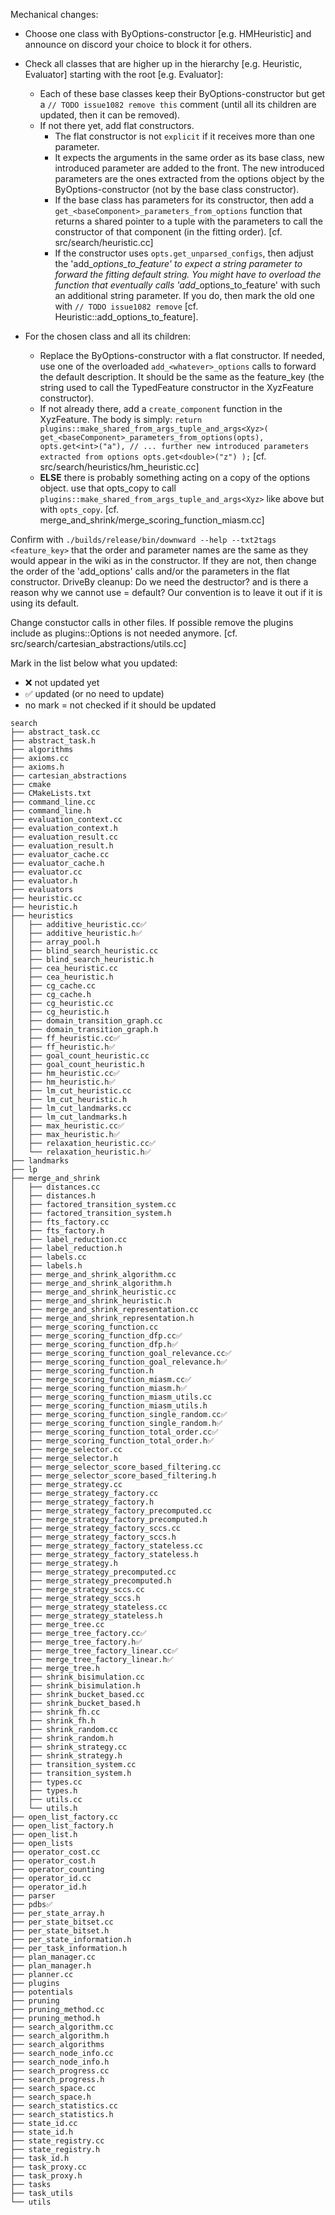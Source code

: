 Mechanical changes: <TODO issue1082 remove this file>

- Choose one class with ByOptions-constructor [e.g. HMHeuristic] and announce on discord your choice to block it for others.
- Check all classes that are higher up in the hierarchy [e.g. Heuristic, Evaluator] starting with the root [e.g. Evaluator]:

	- Each of these base classes keep their ByOptions-constructor but get a `// TODO issue1082 remove this` comment (until all its children are updated, then it can be removed).
    - If not there yet, add flat constructors.
      - The flat constructor is not `explicit` if it receives more than one parameter.
      - It expects the arguments in the same order as its base class, new introduced parameter are added to the front.
    The new introduced parameters are the ones extracted from the options object by the ByOptions-constructor (not by the base class constructor).
      - If the base class has parameters for its constructor, then add a `get_<baseComponent>_parameters_from_options` function that returns a shared pointer to a tuple with the parameters to call the constructor of that component (in the fitting order). [cf. src/search/heuristic.cc]
      - If the constructor uses `opts.get_unparsed_configs`, then adjust the 'add_<component>_options_to_feature' to expect a string parameter to forward the fitting default string. You might have to overload the function that eventually calls 'add_<baseComponent>_options_to_feature' with such an additional string parameter. If you do, then mark the old one with `// TODO issue1082 remove` [cf. Heuristic::add_options_to_feature].


- For the chosen class and all its children:
  - Replace the ByOptions-constructor with a flat constructor.
If needed, use one of the overloaded `add_<whatever>_options` calls to forward the default description. It should be the same as the feature_key (the string used to call the TypedFeature constructor in the XyzFeature constructor).
  - If not already there, add a `create_component` function in the XyzFeature. The body is simply:
    `return plugins::make_shared_from_args_tuple_and_args<Xyz>(
get_<baseComponent>_parameters_from_options(opts),
opts.get<int>("a"),
// ... further new introduced parameters extracted from options
opts.get<double>("z")
);`
[cf. src/search/heuristics/hm_heuristic.cc]
  - **ELSE** there is probably something acting on a copy of the options object.
  use that opts_copy to call `plugins::make_shared_from_args_tuple_and_args<Xyz>` like above but with `opts_copy`.
[cf. merge_and_shrink/merge_scoring_function_miasm.cc]


Confirm with `./builds/release/bin/downward --help --txt2tags <feature_key>` that the order and parameter names are the same as they would appear in the wiki as in the constructor. If they are not, then change the order of the 'add_options' calls and/or the parameters in the flat constructor.
DriveBy cleanup: Do we need the destructor? and is there a reason why we cannot use = default? Our convention is to leave it out if it is using its default.


Change constuctor calls in other files.
If possible remove the plugins include as plugins::Options is not needed anymore.
[cf. src/search/cartesian_abstractions/utils.cc]

Mark in the list below what you updated: 

- ❌ not updated yet
- ✅ updated (or no need to update)
- no mark = not checked if it should be updated

```
search
├── abstract_task.cc
├── abstract_task.h
├── algorithms
├── axioms.cc
├── axioms.h
├── cartesian_abstractions
├── cmake
├── CMakeLists.txt
├── command_line.cc
├── command_line.h
├── evaluation_context.cc
├── evaluation_context.h
├── evaluation_result.cc
├── evaluation_result.h
├── evaluator_cache.cc
├── evaluator_cache.h
├── evaluator.cc
├── evaluator.h
├── evaluators
├── heuristic.cc
├── heuristic.h
├── heuristics
│   ├── additive_heuristic.cc✅
│   ├── additive_heuristic.h✅
│   ├── array_pool.h
│   ├── blind_search_heuristic.cc
│   ├── blind_search_heuristic.h
│   ├── cea_heuristic.cc
│   ├── cea_heuristic.h
│   ├── cg_cache.cc
│   ├── cg_cache.h
│   ├── cg_heuristic.cc
│   ├── cg_heuristic.h
│   ├── domain_transition_graph.cc
│   ├── domain_transition_graph.h
│   ├── ff_heuristic.cc✅
│   ├── ff_heuristic.h✅
│   ├── goal_count_heuristic.cc
│   ├── goal_count_heuristic.h
│   ├── hm_heuristic.cc✅
│   ├── hm_heuristic.h✅
│   ├── lm_cut_heuristic.cc
│   ├── lm_cut_heuristic.h
│   ├── lm_cut_landmarks.cc
│   ├── lm_cut_landmarks.h
│   ├── max_heuristic.cc✅
│   ├── max_heuristic.h✅
│   ├── relaxation_heuristic.cc✅
│   └── relaxation_heuristic.h✅
├── landmarks
├── lp
├── merge_and_shrink
│   ├── distances.cc
│   ├── distances.h
│   ├── factored_transition_system.cc
│   ├── factored_transition_system.h
│   ├── fts_factory.cc
│   ├── fts_factory.h
│   ├── label_reduction.cc
│   ├── label_reduction.h
│   ├── labels.cc
│   ├── labels.h
│   ├── merge_and_shrink_algorithm.cc
│   ├── merge_and_shrink_algorithm.h
│   ├── merge_and_shrink_heuristic.cc
│   ├── merge_and_shrink_heuristic.h
│   ├── merge_and_shrink_representation.cc
│   ├── merge_and_shrink_representation.h
│   ├── merge_scoring_function.cc
│   ├── merge_scoring_function_dfp.cc✅ 
│   ├── merge_scoring_function_dfp.h✅ 
│   ├── merge_scoring_function_goal_relevance.cc✅ 
│   ├── merge_scoring_function_goal_relevance.h✅ 
│   ├── merge_scoring_function.h
│   ├── merge_scoring_function_miasm.cc✅ 
│   ├── merge_scoring_function_miasm.h✅ 
│   ├── merge_scoring_function_miasm_utils.cc
│   ├── merge_scoring_function_miasm_utils.h
│   ├── merge_scoring_function_single_random.cc✅ 
│   ├── merge_scoring_function_single_random.h✅ 
│   ├── merge_scoring_function_total_order.cc✅ 
│   ├── merge_scoring_function_total_order.h✅ 
│   ├── merge_selector.cc
│   ├── merge_selector.h
│   ├── merge_selector_score_based_filtering.cc
│   ├── merge_selector_score_based_filtering.h
│   ├── merge_strategy.cc
│   ├── merge_strategy_factory.cc
│   ├── merge_strategy_factory.h
│   ├── merge_strategy_factory_precomputed.cc
│   ├── merge_strategy_factory_precomputed.h
│   ├── merge_strategy_factory_sccs.cc
│   ├── merge_strategy_factory_sccs.h
│   ├── merge_strategy_factory_stateless.cc
│   ├── merge_strategy_factory_stateless.h
│   ├── merge_strategy.h
│   ├── merge_strategy_precomputed.cc
│   ├── merge_strategy_precomputed.h
│   ├── merge_strategy_sccs.cc
│   ├── merge_strategy_sccs.h
│   ├── merge_strategy_stateless.cc
│   ├── merge_strategy_stateless.h
│   ├── merge_tree.cc
│   ├── merge_tree_factory.cc✅
│   ├── merge_tree_factory.h✅
│   ├── merge_tree_factory_linear.cc✅
│   ├── merge_tree_factory_linear.h✅
│   ├── merge_tree.h
│   ├── shrink_bisimulation.cc
│   ├── shrink_bisimulation.h
│   ├── shrink_bucket_based.cc
│   ├── shrink_bucket_based.h
│   ├── shrink_fh.cc
│   ├── shrink_fh.h
│   ├── shrink_random.cc
│   ├── shrink_random.h
│   ├── shrink_strategy.cc
│   ├── shrink_strategy.h
│   ├── transition_system.cc
│   ├── transition_system.h
│   ├── types.cc
│   ├── types.h
│   ├── utils.cc
│   └── utils.h
├── open_list_factory.cc
├── open_list_factory.h
├── open_list.h
├── open_lists
├── operator_cost.cc
├── operator_cost.h
├── operator_counting
├── operator_id.cc
├── operator_id.h
├── parser
├── pdbs✅
├── per_state_array.h
├── per_state_bitset.cc
├── per_state_bitset.h
├── per_state_information.h
├── per_task_information.h
├── plan_manager.cc
├── plan_manager.h
├── planner.cc
├── plugins
├── potentials
├── pruning
├── pruning_method.cc
├── pruning_method.h
├── search_algorithm.cc
├── search_algorithm.h
├── search_algorithms
├── search_node_info.cc
├── search_node_info.h
├── search_progress.cc
├── search_progress.h
├── search_space.cc
├── search_space.h
├── search_statistics.cc
├── search_statistics.h
├── state_id.cc
├── state_id.h
├── state_registry.cc
├── state_registry.h
├── task_id.h
├── task_proxy.cc
├── task_proxy.h
├── tasks
├── task_utils
└── utils

  
```